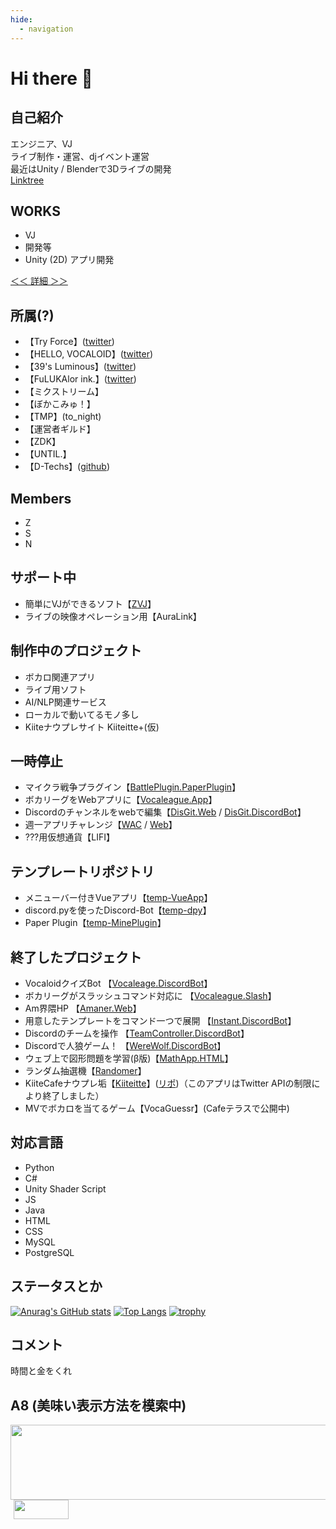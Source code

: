 ```yaml
---
hide:
  - navigation
---
```


# Hi there 👋

## 自己紹介
エンジニア、VJ<br />
ライブ制作・運営、djイベント運営<br />
最近はUnity / Blenderで3Dライブの開発<br />
[Linktree](https://linktr.ee/zect3279 "いろんなリンク集")

## WORKS
- VJ
- 開発等
- Unity (2D) アプリ開発

<a href="/works/" rel="my works">＜＜ 詳細 ＞＞</a>

## 所属(?)
- 【Try Force】([twitter](https://twitter.com/Try04_squad))
- 【HELLO, VOCALOID】([twitter](https://twitter.com/HELLO_Tempest39))
- 【39's Luminous】([twitter](https://twitter.com/39sLuminous))
- 【FuLUKAlor ink.】([twitter](https://twitter.com/luka_fanmade))
- 【ミクストリーム】
- 【ぼかこみゅ！】
- 【TMP】(to_night)
- 【運営者ギルド】
- 【ZDK】
- 【UNTIL.】
- 【D-Techs】([github](https://github.com/Diverse-Techs-Circle))

## Members
- Z
- S
- N

## サポート中
- 簡単にVJができるソフト【[ZVJ](https://zect.booth.pm/items/4976418)】
- ライブの映像オペレーション用【AuraLink】

## 制作中のプロジェクト
- ボカロ関連アプリ
- ライブ用ソフト
- AI/NLP関連サービス
- ローカルで動いてるモノ多し
- Kiiteナウプレサイト Kiiteitte+(仮)

## 一時停止
- マイクラ戦争プラグイン【[BattlePlugin.PaperPlugin](https://github.com/Zect3279/BattlePlugin)】
- ボカリーグをWebアプリに【[Vocaleague.App](https://github.com/TeamAmaner/Vocaleague)】
- Discordのチャンネルをwebで編集【[DisGit.Web](https://github.com/Zect3279/DisGit) / [DisGit.DiscordBot](https://github.com/qmelo/disgit)】
- 週一アプリチャレンジ【[WAC](https://github.com/Zect3279/Weekly-App) / [Web](https://wac.zscode.net)】
- ???用仮想通貨【LIFI】

## テンプレートリポジトリ
- メニューバー付きVueアプリ【[temp-VueApp](https://github.com/Zect3279/temp-VueApp)】
- discord.pyを使ったDiscord-Bot【[temp-dpy](https://github.com/Zect3279/temp-dpy)】
- Paper Plugin【[temp-MinePlugin](https://github.com/Zect3279/temp-MinePlugin)】

## 終了したプロジェクト
- VocaloidクイズBot 【[Vocaleage.DiscordBot](https://github.com/Zect3279/VocaLeague)】
- ボカリーグがスラッシュコマンド対応に 【[Vocaleague.Slash](https://github.com/Zect3279/Vocaleague-Slash)】
- Am界隈HP 【[Amaner.Web](https://github.com/TeamAmaner/TeamAmaner.github.io)】
- 用意したテンプレートをコマンド一つで展開 【[Instant.DiscordBot](https://github.com/Zect3279/instant)】
- Discordのチームを操作 【[TeamController.DiscordBot](https://github.com/Zect3279/team)】
- Discordで人狼ゲーム！ 【[WereWolf.DiscordBot](https://github.com/Zect3279/werewolf)】
- ウェブ上で図形問題を学習(β版)【[MathApp.HTML](https://github.com/Zect3279/Study-App)】
- ランダム抽選機【[Randomer](https://randomer.zscode.net/)】
- KiiteCafeナウプレ垢【[Kiiteitte](https://twitter.com/Kiiteitte)】([リポ](https://github.com/Zect3279/Kiiteitte))（このアプリはTwitter APIの制限により終了しました）
- MVでボカロを当てるゲーム【VocaGuessr】(Cafeテラスで公開中)

## 対応言語
- Python
- C#
- Unity Shader Script
- JS
- Java
- HTML
- CSS
- MySQL
- PostgreSQL

## ステータスとか
[![Anurag's GitHub stats](https://github-readme-stats.vercel.app/api?username=Zect3279&show_icons=true&theme=dark)](https://github.com/anuraghazra/github-readme-stats)
[![Top Langs](https://github-readme-stats.vercel.app/api/top-langs/?username=Zect3279&theme=dark)](https://github.com/anuraghazra/github-readme-stats)
[![trophy](https://github-profile-trophy.vercel.app/?username=Zect3279&theme=onedark)](https://github.com/ryo-ma/github-profile-trophy)

## コメント
時間と金をくれ

## A8 (美味い表示方法を模索中)

<a href="https://px.a8.net/svt/ejp?a8mat=3ZB3AT+3PYJW2+4EKC+62U35" rel="nofollow">
<img border="0" width="936" height="120" alt="" src="https://www29.a8.net/svt/bgt?aid=240702581225&wid=001&eno=01&mid=s00000020550001021000&mc=1"></a>
<img border="0" width="1" height="1" src="https://www14.a8.net/0.gif?a8mat=3ZB3AT+3PYJW2+4EKC+62U35" alt="">

<a href="https://px.a8.net/svt/ejp?a8mat=3ZB3AT+3ENBEA+0K+10W0N5" rel="nofollow">
<img border="0" width="88" height="31" alt="" src="https://www29.a8.net/svt/bgt?aid=240702581206&wid=001&eno=01&mid=s00000000002006196000&mc=1"></a>
<img border="0" width="1" height="1" src="https://www18.a8.net/0.gif?a8mat=3ZB3AT+3ENBEA+0K+10W0N5" alt="">
